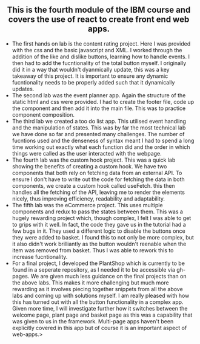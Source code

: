 
<h2 align = 'center'>
This is the fourth module of the IBM course and covers the use of react to create front end web apps.
</h2>
<ul>
<li>The first hands on lab is the content rating project. Here I was provided with the css and the basic javascript and XML. I worked through the addition of the like and dislike buttons, learning how to handle events. I then had to add the fucntionality of the total button myself. I originally did it in a way that wouldn't dyanmically update, this was a key takeaway of this project. It is important to ensure any dynamic fucntionality needs to be properly added such that it dynamically updates.</li>
<li>The second lab was the event planner app. Again the structure of the static html and css were provided. I had to create the footer file, code up the component and then add it into the main file. This was to practice component composition.</li>
<li> The third lab we created a too do list app. This utilised  event handling and the manipulation of states. This was by far the most technical lab we have done so far and presented many challenges. The number of fucntions used and the denseness of syntax meant I had to spend a long time working out exactly what each function did and the order in which things were called as the user interacted with the webpage.</li>
<li> The fourth lab was the custom hook project. This was a quick lab showing the benefits of creating a custom hook. We have two components that both rely on fetching data from an external API. To ensure I don't have to write out the code for fetching the data in both components, we create a custom hook called useFetch. this then handles all the fetching of the API, leaving me to render the elements nicely, thus improving efficiency, readability and adaptability.</li>
<li> The fifth lab was the eCommerce project. This uses multiple components and redux to pass the states between them. This was a hugely rewarding project which, though complex, I felt I was able to get to grips with it well. In fact, the code they gave us in the tutorial had a few bugs in it. They used a different logic to disable the buttons once they were added to basket. I found this to not only be more complex, but it also didn't work brilliantly as the button wouldn't reenable when the item was removed from basket. Thus I was able to rework this to increase fucntionality.</li>
<li>For a final project, I developed the PlantShop which is currently to be found in a seperate repository, as I needed it to be accessible via gh-pages. We are given much less guidance on the final projects than on the above labs. This makes it more challenging but much more rewarding as it involves piecing together snippets from all the above labs and coming up with solutions myself. I am really pleased with how this has turned out with all the button functionality in a complex app. Given more time, I will investigate further how it switches between the welcome page, plant page and basket page as this was a capability that was given to us in the framework. Multi-page apps haven't been explicitly covered in this app but of course it is an important aspect of web-apps.>
</ul>
</html>
